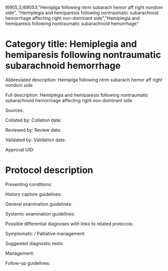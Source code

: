 I6905,3,I69053,"Hemiplga following ntrm subarach hemor aff right nondom side", "Hemiplegia and hemiparesis following nontraumatic subarachnoid hemorrhage affecting right non-dominant side","Hemiplegia and hemiparesis following nontraumatic subarachnoid hemorrhage"
# Category title: Hemiplegia and hemiparesis following nontraumatic subarachnoid hemorrhage

Abbreviated description: Hemiplga following ntrm subarach hemor aff right nondom side

Full description: Hemiplegia and hemiparesis following nontraumatic subarachnoid hemorrhage affecting right non-dominant side

Sources:

Collated by:
Collation date:

Reviewed by:
Review date:

Validated by:
Validation date:

Approval UID:

# Protocol description

Presenting conditions:

History capture guidelines:

General examination guidelines:

Systemic examination guidelines:

Possible differential diagnoses with links to related protocols:

Symptomatic / Palliative management:

Suggested diagnostic tests:

Management:

Follow-up guidelines:

